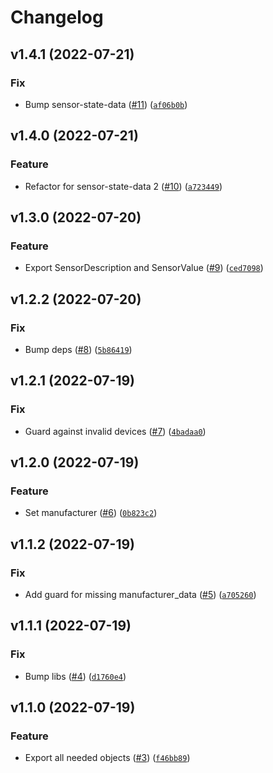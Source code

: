 # Changelog

<!--next-version-placeholder-->

## v1.4.1 (2022-07-21)
### Fix
* Bump sensor-state-data ([#11](https://github.com/Bluetooth-Devices/sensorpush-ble/issues/11)) ([`af06b0b`](https://github.com/Bluetooth-Devices/sensorpush-ble/commit/af06b0b7679a090ec2648dae2ecfaed58e6c5c06))

## v1.4.0 (2022-07-21)
### Feature
* Refactor for sensor-state-data 2 ([#10](https://github.com/Bluetooth-Devices/sensorpush-ble/issues/10)) ([`a723449`](https://github.com/Bluetooth-Devices/sensorpush-ble/commit/a723449519d3a18aa0ac859570683c573ba1b371))

## v1.3.0 (2022-07-20)
### Feature
* Export SensorDescription and SensorValue ([#9](https://github.com/Bluetooth-Devices/sensorpush-ble/issues/9)) ([`ced7098`](https://github.com/Bluetooth-Devices/sensorpush-ble/commit/ced7098af4d6744c2edcc182bfe0f36fac250c5a))

## v1.2.2 (2022-07-20)
### Fix
* Bump deps ([#8](https://github.com/Bluetooth-Devices/sensorpush-ble/issues/8)) ([`5b86419`](https://github.com/Bluetooth-Devices/sensorpush-ble/commit/5b86419ad62eb1d86c76cd0b4479adf866fa100d))

## v1.2.1 (2022-07-19)
### Fix
* Guard against invalid devices ([#7](https://github.com/Bluetooth-Devices/sensorpush-ble/issues/7)) ([`4badaa0`](https://github.com/Bluetooth-Devices/sensorpush-ble/commit/4badaa0da1f782fc9ffd24eb608d085b0e6b9dd7))

## v1.2.0 (2022-07-19)
### Feature
* Set manufacturer ([#6](https://github.com/Bluetooth-Devices/sensorpush-ble/issues/6)) ([`0b823c2`](https://github.com/Bluetooth-Devices/sensorpush-ble/commit/0b823c28e391f5e89fa86b20822a822f2a67c5f7))

## v1.1.2 (2022-07-19)
### Fix
* Add guard for missing manufacturer_data ([#5](https://github.com/Bluetooth-Devices/sensorpush-ble/issues/5)) ([`a705260`](https://github.com/Bluetooth-Devices/sensorpush-ble/commit/a70526016a43a6347bb1ac40b8aeb3b77e981fe3))

## v1.1.1 (2022-07-19)
### Fix
* Bump libs ([#4](https://github.com/Bluetooth-Devices/sensorpush-ble/issues/4)) ([`d1760e4`](https://github.com/Bluetooth-Devices/sensorpush-ble/commit/d1760e49ab671e50d8616576726abe7c82c8ba0c))

## v1.1.0 (2022-07-19)
### Feature
* Export all needed objects ([#3](https://github.com/Bluetooth-Devices/sensorpush-ble/issues/3)) ([`f46bb89`](https://github.com/Bluetooth-Devices/sensorpush-ble/commit/f46bb8942b7578246348794af210d33b2f8981c4))
